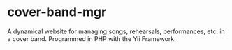 cover-band-mgr
==============

A dynamical website for managing songs, rehearsals, performances, etc. in a cover band. Programmed in PHP with the Yii Framework.
